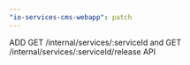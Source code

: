 ```yaml
---
"io-services-cms-webapp": patch
---
```


ADD GET /internal/services/:serviceId and GET /internal/services/:serviceId/release API
